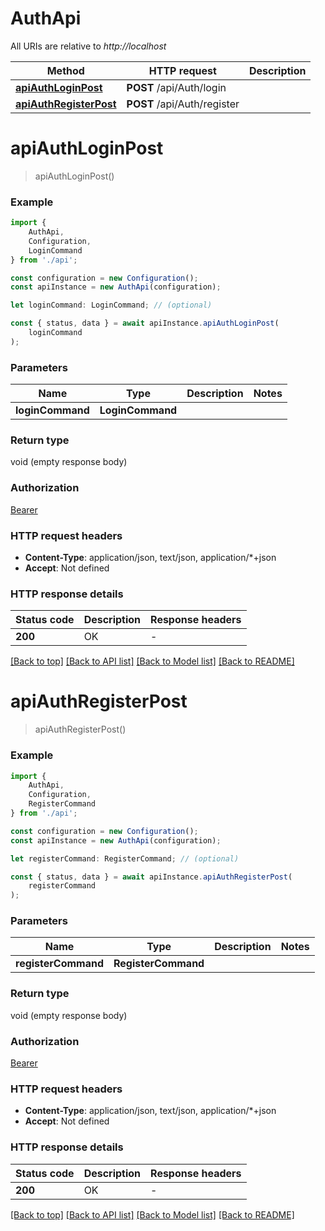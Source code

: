 # AuthApi

All URIs are relative to *http://localhost*

|Method | HTTP request | Description|
|------------- | ------------- | -------------|
|[**apiAuthLoginPost**](#apiauthloginpost) | **POST** /api/Auth/login | |
|[**apiAuthRegisterPost**](#apiauthregisterpost) | **POST** /api/Auth/register | |

# **apiAuthLoginPost**
> apiAuthLoginPost()


### Example

```typescript
import {
    AuthApi,
    Configuration,
    LoginCommand
} from './api';

const configuration = new Configuration();
const apiInstance = new AuthApi(configuration);

let loginCommand: LoginCommand; // (optional)

const { status, data } = await apiInstance.apiAuthLoginPost(
    loginCommand
);
```

### Parameters

|Name | Type | Description  | Notes|
|------------- | ------------- | ------------- | -------------|
| **loginCommand** | **LoginCommand**|  | |


### Return type

void (empty response body)

### Authorization

[Bearer](../README.md#Bearer)

### HTTP request headers

 - **Content-Type**: application/json, text/json, application/*+json
 - **Accept**: Not defined


### HTTP response details
| Status code | Description | Response headers |
|-------------|-------------|------------------|
|**200** | OK |  -  |

[[Back to top]](#) [[Back to API list]](../README.md#documentation-for-api-endpoints) [[Back to Model list]](../README.md#documentation-for-models) [[Back to README]](../README.md)

# **apiAuthRegisterPost**
> apiAuthRegisterPost()


### Example

```typescript
import {
    AuthApi,
    Configuration,
    RegisterCommand
} from './api';

const configuration = new Configuration();
const apiInstance = new AuthApi(configuration);

let registerCommand: RegisterCommand; // (optional)

const { status, data } = await apiInstance.apiAuthRegisterPost(
    registerCommand
);
```

### Parameters

|Name | Type | Description  | Notes|
|------------- | ------------- | ------------- | -------------|
| **registerCommand** | **RegisterCommand**|  | |


### Return type

void (empty response body)

### Authorization

[Bearer](../README.md#Bearer)

### HTTP request headers

 - **Content-Type**: application/json, text/json, application/*+json
 - **Accept**: Not defined


### HTTP response details
| Status code | Description | Response headers |
|-------------|-------------|------------------|
|**200** | OK |  -  |

[[Back to top]](#) [[Back to API list]](../README.md#documentation-for-api-endpoints) [[Back to Model list]](../README.md#documentation-for-models) [[Back to README]](../README.md)

